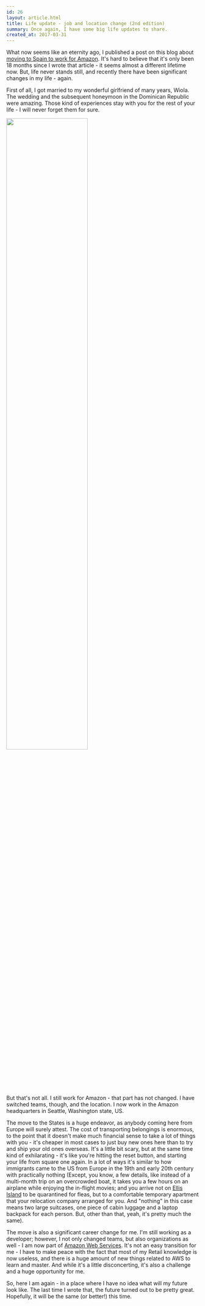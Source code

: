 ```yaml
---
id: 26
layout: article.html
title: Life update - job and location change (2nd edition)
summary: Once again, I have some big life updates to share.
created_at: 2017-03-31
---
```


What now seems like an eternity ago, I published a post on this blog about [moving to Spain to work for Amazon](/life-update-job-and-location-change). It's hard to believe that it's only been 18 months since I wrote that article - it seems almost a different lifetime now. But, life never stands still, and recently there have been significant changes in my life - again.

First of all, I got married to my wonderful girlfriend of many years, Wiola. The wedding and the subsequent honeymoon in the Dominican Republic were amazing. Those kind of experiences stay with you for the rest of your life - I will never forget them for sure.

<img src="img/dominican-republic.jpg" style="width: 65%;">

But that's not all. I still work for Amazon - that part has not changed. I have switched teams, though, and the location. I now work in the Amazon headquarters in Seattle, Washington state, US.

The move to the States is a huge endeavor, as anybody coming here from Europe will surely attest. The cost of transporting belongings is enormous, to the point that it doesn't make much financial sense to take a lot of things with you - it's cheaper in most cases to just buy new ones here than to try and ship your old ones overseas. It's a little bit scary, but at the same time kind of exhilarating - it's like you're hitting the reset button, and starting your life from square one again. In a lot of ways it's similar to how immigrants came to the US from Europe in the 19th and early 20th century with practically nothing (Except, you know, a few details, like instead of a multi-month trip on an overcrowded boat, it takes you a few hours on an airplane while enjoying the in-flight movies; and you arrive not on [Ellis Island](https://en.wikipedia.org/wiki/Ellis_Island) to be quarantined for fleas, but to a comfortable temporary apartment that your relocation company arranged for you. And "nothing" in this case means two large suitcases, one piece of cabin luggage and a laptop backpack for each person. But, other than that, yeah, it's pretty much the same).

The move is also a significant career change for me. I'm still working as a developer; however, I not only changed teams, but also organizations as well - I am now part of [Amazon Web Services](https://aws.amazon.com/). It's not an easy transition for me - I have to make peace with the fact that most of my Retail knowledge is now useless, and there is a huge amount of new things related to AWS to learn and master. And while it's a little disconcerting, it's also a challenge and a huge opportunity for me.

So, here I am again - in a place where I have no idea what will my future look like. The last time I wrote that, the future turned out to be pretty great. Hopefully, it will be the same (or better!) this time.
